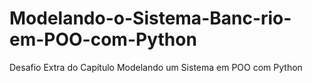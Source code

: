 # Modelando-o-Sistema-Banc-rio-em-POO-com-Python
Desafio Extra do Capítulo Modelando um Sistema em POO com Python
